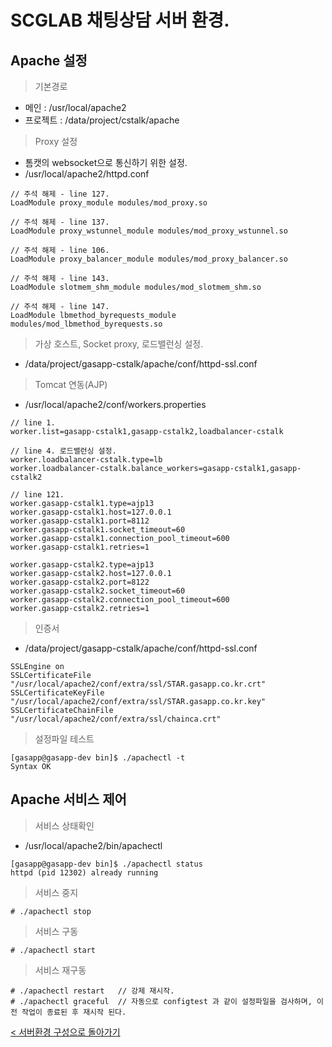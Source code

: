 # SCGLAB 채팅상담 서버 환경.

## Apache 설정
> 기본경로
- 메인 : /usr/local/apache2
- 프로젝트 : /data/project/cstalk/apache


> Proxy 설정
- 톰캣의 websocket으로 통신하기 위한 설정.
- /usr/local/apache2/httpd.conf
```
// 주석 해제 - line 127.
LoadModule proxy_module modules/mod_proxy.so

// 주석 해제 - line 137.
LoadModule proxy_wstunnel_module modules/mod_proxy_wstunnel.so

// 주석 해제 - line 106.
LoadModule proxy_balancer_module modules/mod_proxy_balancer.so

// 주석 해제 - line 143.
LoadModule slotmem_shm_module modules/mod_slotmem_shm.so

// 주석 해제 - line 147.
LoadModule lbmethod_byrequests_module modules/mod_lbmethod_byrequests.so
```

> 가상 호스트, Socket proxy, 로드밸런싱 설정.
- /data/project/gasapp-cstalk/apache/conf/httpd-ssl.conf

> Tomcat 연동(AJP)
- /usr/local/apache2/conf/workers.properties
```
// line 1.
worker.list=gasapp-cstalk1,gasapp-cstalk2,loadbalancer-cstalk

// line 4. 로드밸런싱 설정.
worker.loadbalancer-cstalk.type=lb
worker.loadbalancer-cstalk.balance_workers=gasapp-cstalk1,gasapp-cstalk2

// line 121.
worker.gasapp-cstalk1.type=ajp13
worker.gasapp-cstalk1.host=127.0.0.1
worker.gasapp-cstalk1.port=8112
worker.gasapp-cstalk1.socket_timeout=60
worker.gasapp-cstalk1.connection_pool_timeout=600
worker.gasapp-cstalk1.retries=1

worker.gasapp-cstalk2.type=ajp13
worker.gasapp-cstalk2.host=127.0.0.1
worker.gasapp-cstalk2.port=8122
worker.gasapp-cstalk2.socket_timeout=60
worker.gasapp-cstalk2.connection_pool_timeout=600
worker.gasapp-cstalk2.retries=1
```

> 인증서
- /data/project/gasapp-cstalk/apache/conf/httpd-ssl.conf
```
SSLEngine on 
SSLCertificateFile "/usr/local/apache2/conf/extra/ssl/STAR.gasapp.co.kr.crt" 
SSLCertificateKeyFile "/usr/local/apache2/conf/extra/ssl/STAR.gasapp.co.kr.key" 
SSLCertificateChainFile "/usr/local/apache2/conf/extra/ssl/chainca.crt" 
```

> 설정파일 테스트
```
[gasapp@gasapp-dev bin]$ ./apachectl -t
Syntax OK
```

## Apache 서비스 제어
> 서비스 상태확인
- /usr/local/apache2/bin/apachectl
```
[gasapp@gasapp-dev bin]$ ./apachectl status
httpd (pid 12302) already running
```
> 서비스 중지
```
# ./apachectl stop
```

> 서비스 구동
```
# ./apachectl start
```

> 서비스 재구동
```
# ./apachectl restart   // 강제 재시작.
# ./apachectl graceful  // 자동으로 configtest 과 같이 설정파일을 검사하며, 이전 작업이 종료된 후 재시작 된다.
```


[< 서버환경 구성으로 돌아가기](./env.md)